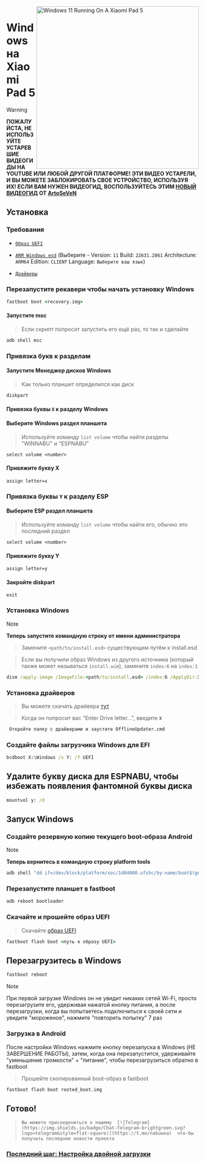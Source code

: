 <img align="right" src="https://raw.githubusercontent.com/erdilS/Port-Windows-11-Xiaomi-Pad-5/main/nabu.png" width="425" alt="Windows 11 Running On A Xiaomi Pad 5">


# Windows на Xiaomi Pad 5
> [!WARNING]
> **ПОЖАЛУЙСТА, НЕ ИСПОЛЬЗУЙТЕ УСТАРЕВШИЕ ВИДЕОГИДЫ НА YOUTUBE ИЛИ ЛЮБОЙ ДРУГОЙ ПЛАТФОРМЕ! ЭТИ ВИДЕО УСТАРЕЛИ, И ВЫ МОЖЕТЕ ЗАБЛОКИРОВАТЬ СВОЕ УСТРОЙСТВО, ИСПОЛЬЗУЯ ИХ! ЕСЛИ ВАМ НУЖЕН ВИДЕОГИД, ВОСПОЛЬЗУЙТЕСЬ ЭТИМ [НОВЫЙ ВИДЕОГИД](https://www.youtube.com/watch?v=rGPbdFq7gKs) ОТ [ArtoSeVeN](https://www.youtube.com/channel/UCYjwfxlYlJ7Nnzv01oszQvA)**


## Установка

### Требования
  
- [```Образ UEFI```](https://github.com/erdilS/Port-Windows-11-Xiaomi-Pad-5/raw/main/images/xiaomi-nabu_20240212-V2.img)

- [```ARM Windows esd```](https://worproject.com/esd) (Выберите - Version:  ```11``` Build:  ```22631.2861``` Architecture:  ```ARM64``` Edition:  ```CLIENT``` Language:  ```Выберите ваш язык```)
  
- [```Драйверы```](https://github.com/map220v/MiPad5-Drivers/releases/latest)

### Перезапустите рекавери чтобы начать установку Windows

```cmd
fastboot boot <recovery.img>
```

#### Запустите msc
> Если скрипт попросит запустить его ещё раз, то так и сделайте

```cmd
adb shell msc
```

### Привязка букв к разделам
  

#### Запустите Менеджер дисков Windows

> Как только планшет определился как диск

```cmd
diskpart
```


#### Привязка буквы  `X` к разделу Windows

#### Выберите Windows раздел планшета
> Используйте команду `list volume` чтобы найти разделы "WINNABU" и "ESPNABU"

```diskpart
select volume <number>
```

#### Привяжите букву X
```diskpart
assign letter=x
```

### Привязка буквы  `Y`  к разделу ESP

#### Выберите ESP раздел планшета
> Используйте команду `list volume` чтобы найти его, обычно это последний раздел

```diskpart
select volume <number>
```

#### Привяжите букву Y

```diskpart
assign letter=y
```

#### Закройте diskpart
```diskpart
exit
```

  
  

### Установка Windows
> [!NOTE]
> **Теперь запустите командную строку от имени администратора**

> Замените `<path/to/install.esd>` существующим путём к install.esd

> Если вы получили образ Windows из другого источника (который также может называться `install.wim`), замените `index:6` на `index:1`
```cmd
dism /apply-image /ImageFile:<path/to/install.esd> /index:6 /ApplyDir:X:\
```

### Установка драйверов

> Вы можете скачать драйвера [тут](https://github.com/map220v/MiPad5-Drivers/releases/latest)

> Когда он попросит вас "Enter Drive letter...", введите **`X`**

```cmd
 Откройте папку с драйверами и заустите OfflineUpdater.cmd
```

### Создайте файлы загрузчика Windows для EFI

```cmd
bcdboot X:\Windows /s Y: /f UEFI
```
## Удалите букву диска для ESPNABU, чтобы избежать появления фантомной буквы диска

```cmd
mountvol y: /d
```

## Запуск Windows

### Создайте резервную копию текущего boot-образа Android

> [!NOTE]
> **Теперь вернитесь в командную строку platform tools**
```cmd
adb shell "dd if=/dev/block/platform/soc/1d84000.ufshc/by-name/boot$(getprop ro.boot.slot_suffix) of=/tmp/rooted_boot.img" && adb pull /tmp/rooted_boot.img
```

### Перезапустите планшет в fastboot

```cmd
adb reboot bootloader
```

### Скачайте и прошейте образ UEFI 
> Скачайте [образ UEFI](https://github.com/erdilS/Port-Windows-11-Xiaomi-Pad-5/raw/main/images/xiaomi-nabu_20240212-V2.img)
```cmd
fastboot flash boot <путь к образу UEFI>
```
## Перезагрузитесь в Windows
```cmd
fastboot reboot
```
> [!NOTE]
> При первой загрузке Windows он не увидит никаких сетей Wi-Fi, просто перезагрузите его, удерживая нажатой кнопку питания, а после перезагрузки, когда вы попытаетесь подключиться к своей сети и увидите "мороженое", нажмите "повторить попытку" 7 раз

### Загрузка в Android
После настройки Windows нажмите кнопку перезапуска в Windows (НЕ ЗАВЕРШЕНИЕ РАБОТЫ), затем, когда она перезапустится, удерживайте "уменьшение громкости" + "питание", чтобы перезагрузиться обратно в fastboot
> Прошейте скопированный boot-образ в fastboot

```cmd
fastboot flash boot rooted_boot.img
```

## Готово!
> ```Вы можете присоедениться к нашему  [![Telegram](https://img.shields.io/badge/Chat-Telegram-brightgreen.svg?logo=telegram&style=flat-square)](https://t.me/nabuwoa)  что-бы получать последние новости проекта```
### [Последний шаг: Настройка двойной загрузки](dualboot-ru.md)
